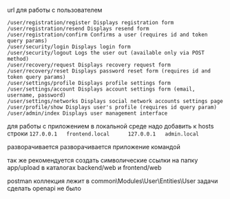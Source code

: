 url для работы с пользователем

    /user/registration/register Displays registration form
    /user/registration/resend Displays resend form
    /user/registration/confirm Confirms a user (requires id and token query params)
    /user/security/login Displays login form
    /user/security/logout Logs the user out (available only via POST method)
    /user/recovery/request Displays recovery request form
    /user/recovery/reset Displays password reset form (requires id and token query params)
    /user/settings/profile Displays profile settings form
    /user/settings/account Displays account settings form (email, username, password)
    /user/settings/networks Displays social network accounts settings page
    /user/profile/show Displays user's profile (requires id query param)
    /user/admin/index Displays user management interface


для работы с приложением в локальной среде надо добавить к hosts строки
`127.0.0.1   frontend.local		
127.0.0.1   admin.local	`

разворачивается разворачивается приложение командой 

так же рекомендуется создать символические ссылки на папку app/upload в каталогах backend/web и frontend/web

postman коллекция лежит в common\Modules\User\Entities\User задачи сделать openapi не было